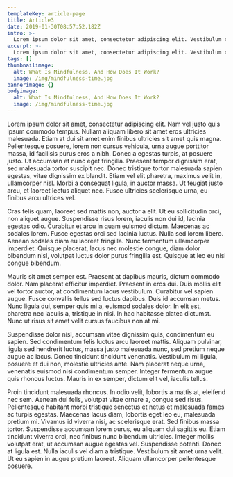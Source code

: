 ```yaml
---
templateKey: article-page
title: Article3
date: 2019-01-30T08:57:52.182Z
intro: >-
  Lorem ipsum dolor sit amet, consectetur adipiscing elit. Vestibulum consectetur tempor diam sit amet ornare. Integer egestas tempus risus, nec mattis massa imperdiet in. In in risus massa. Suspendisse sapien orci, lobortis vel interdum sit amet, sagittis sed nulla. Maecenas.
excerpt: >-
  Lorem ipsum dolor sit amet, consectetur adipiscing elit. Vestibulum consectetur tempor diam sit amet ornare. Integer egestas tempus risus, nec mattis massa imperdiet in. In in risus massa. Suspendisse sapien orci, lobortis vel interdum sit amet, sagittis sed nulla. Maecenas.
tags: []
thumbnailimage:
  alt: What Is Mindfulness, And How Does It Work?
  image: /img/mindfulness-time.jpg
bannerimage: {}
bodyimage:
  alt: What Is Mindfulness, And How Does It Work?
  image: /img/mindfulness-time.jpg
---
```


Lorem ipsum dolor sit amet, consectetur adipiscing elit. Nam vel justo quis ipsum commodo tempus. Nullam aliquam libero sit amet eros ultricies malesuada. Etiam at dui sit amet enim finibus ultricies sit amet quis magna. Pellentesque posuere, lorem non cursus vehicula, urna augue porttitor massa, id facilisis purus eros a nibh. Donec a egestas turpis, at posuere justo. Ut accumsan et nunc eget fringilla. Praesent tempor dignissim erat, sed malesuada tortor suscipit nec. Donec tristique tortor malesuada sapien egestas, vitae dignissim ex blandit. Etiam vel elit pharetra, maximus velit in, ullamcorper nisl. Morbi a consequat ligula, in auctor massa. Ut feugiat justo arcu, et laoreet lectus aliquet nec. Fusce ultricies scelerisque urna, eu finibus arcu ultrices vel.

Cras felis quam, laoreet sed mattis non, auctor a elit. Ut eu sollicitudin orci, non aliquet augue. Suspendisse risus lorem, iaculis non dui id, lacinia egestas odio. Curabitur et arcu in quam euismod dictum. Maecenas ac sodales lorem. Fusce egestas orci sed lacinia luctus. Nulla sed lorem libero. Aenean sodales diam eu laoreet fringilla. Nunc fermentum ullamcorper imperdiet. Quisque placerat, lacus nec molestie congue, diam dolor bibendum nisl, volutpat luctus dolor purus fringilla est. Quisque at leo eu nisi congue bibendum.

Mauris sit amet semper est. Praesent at dapibus mauris, dictum commodo dolor. Nam placerat efficitur imperdiet. Praesent in eros dui. Duis mollis elit vel tortor auctor, at condimentum lacus vestibulum. Curabitur vel sapien augue. Fusce convallis tellus sed luctus dapibus. Duis id accumsan metus. Nunc ligula dui, semper quis mi a, euismod sodales dolor. In elit est, pharetra nec iaculis a, tristique in nisi. In hac habitasse platea dictumst. Nunc ut risus sit amet velit cursus faucibus non at mi.

Suspendisse dolor nisl, accumsan vitae dignissim quis, condimentum eu sapien. Sed condimentum felis luctus arcu laoreet mattis. Aliquam pulvinar, ligula sed hendrerit luctus, massa justo malesuada nunc, sed pretium neque augue ac lacus. Donec tincidunt tincidunt venenatis. Vestibulum mi ligula, posuere et dui non, molestie ultricies ante. Nam placerat neque urna, venenatis euismod nisi condimentum semper. Integer fermentum augue quis rhoncus luctus. Mauris in ex semper, dictum elit vel, iaculis tellus.

Proin tincidunt malesuada rhoncus. In odio velit, lobortis a mattis at, eleifend nec sem. Aenean dui felis, volutpat vitae ornare a, congue sed risus. Pellentesque habitant morbi tristique senectus et netus et malesuada fames ac turpis egestas. Maecenas lacus diam, lobortis eget leo eu, malesuada pretium mi. Vivamus id viverra nisi, ac scelerisque erat. Sed finibus massa tortor. Suspendisse accumsan lorem purus, eu aliquam dui sagittis eu. Etiam tincidunt viverra orci, nec finibus nunc bibendum ultricies. Integer mollis volutpat erat, ut accumsan augue egestas vel. Suspendisse potenti. Donec at ligula est. Nulla iaculis vel diam a tristique. Vestibulum sit amet urna velit. Ut eu sapien in augue pretium laoreet. Aliquam ullamcorper pellentesque posuere.